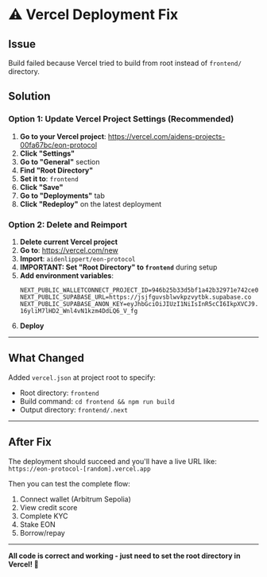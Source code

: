 # ⚠️ Vercel Deployment Fix

## Issue
Build failed because Vercel tried to build from root instead of `frontend/` directory.

## Solution

### Option 1: Update Vercel Project Settings (Recommended)

1. **Go to your Vercel project**: https://vercel.com/aidens-projects-00fa67bc/eon-protocol
2. **Click "Settings"**
3. **Go to "General"** section
4. **Find "Root Directory"**
5. **Set it to**: `frontend`
6. **Click "Save"**
7. **Go to "Deployments"** tab
8. **Click "Redeploy"** on the latest deployment

### Option 2: Delete and Reimport

1. **Delete current Vercel project**
2. **Go to**: https://vercel.com/new
3. **Import**: `aidenlippert/eon-protocol`
4. **IMPORTANT: Set "Root Directory" to `frontend`** during setup
5. **Add environment variables**:
   ```
   NEXT_PUBLIC_WALLETCONNECT_PROJECT_ID=946b25b33d5bf1a42b32971e742ce05d
   NEXT_PUBLIC_SUPABASE_URL=https://jsjfguvsblwvkpzvytbk.supabase.co
   NEXT_PUBLIC_SUPABASE_ANON_KEY=eyJhbGciOiJIUzI1NiIsInR5cCI6IkpXVCJ9.eyJpc3MiOiJzdXBhYmFzZSIsInJlZiI6ImpzamZndXZzYmx3dmtwenZ5dGJrIiwicm9sZSI6ImFub24iLCJpYXQiOjE3NTkzODUyODgsImV4cCI6MjA3NDk2MTI4OH0.XcELLwh1s-16yliM7lHD2_Wnl4vN1kzm4DdLQ6_V_fg
   ```
6. **Deploy**

---

## What Changed

Added `vercel.json` at project root to specify:
- Root directory: `frontend`
- Build command: `cd frontend && npm run build`
- Output directory: `frontend/.next`

---

## After Fix

The deployment should succeed and you'll have a live URL like:
`https://eon-protocol-[random].vercel.app`

Then you can test the complete flow:
1. Connect wallet (Arbitrum Sepolia)
2. View credit score
3. Complete KYC
4. Stake EON
5. Borrow/repay

---

**All code is correct and working - just need to set the root directory in Vercel! 🚀**
